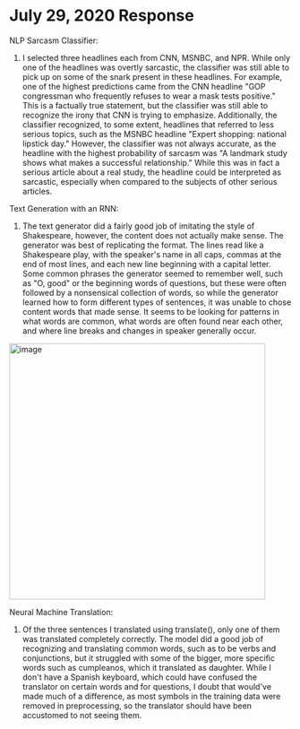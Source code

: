 # July 29, 2020 Response

NLP Sarcasm Classifier:

1. I selected three headlines each from CNN, MSNBC, and NPR. While only one of the headlines was overtly sarcastic, the classifier was still able to pick up on some of the snark present in these headlines. For example, one of the highest predictions came from the CNN headline "GOP congressman who frequently refuses to wear a mask tests positive." This is a factually true statement, but the classifier was still able to recognize the irony that CNN is trying to emphasize. Additionally, the classifier recognized, to some extent, headlines that referred to less serious topics, such as the MSNBC headline "Expert shopping: national lipstick day." However, the classifier was not always accurate, as the headline with the highest probability of sarcasm was "A landmark study shows what makes a successful relationship." While this was in fact a serious article about a real study, the headline could be interpreted as sarcastic, especially when compared to the subjects of other serious articles.

Text Generation with an RNN:

1. The text generator did a fairly good job of imitating the style of Shakespeare, however, the content does not actually make sense. The generator was best of replicating the format. The lines read like a Shakespeare play, with the speaker's name in all caps, commas at the end of most lines, and each new line beginning with a capital letter. Some common phrases the generator seemed to remember well, such as "O, good" or the beginning words of questions, but these were often followed by a nonsensical collection of words, so while the generator learned how to form different types of sentences, it was unable to chose content words that made sense. It seems to be looking for patterns in what words are common, what words are often found near each other, and where line breaks and changes in speaker generally occur.

<img width="457" alt="image" src="https://user-images.githubusercontent.com/67920492/88837086-ba157980-d1a5-11ea-8356-3b09883da735.png">

Neural Machine Translation:

1. Of the three sentences I translated using translate(), only one of them was translated completely correctly. The model did a good job of recognizing and translating common words, such as to be verbs and conjunctions, but it struggled with some of the bigger, more specific words such as cumpleanos, which it translated as daughter. While I don't have a Spanish keyboard, which could have confused the translator on certain words and for questions, I doubt that would've made much of a difference, as most symbols in the training data were removed in preprocessing, so the translator should have been accustomed to not seeing them.
